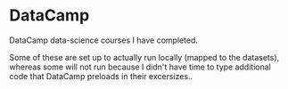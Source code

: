 # DataCamp
DataCamp data-science courses I have completed.

Some of these are set up to actually run locally (mapped to the datasets), whereas some will not run because I didn't have time to type additional code that DataCamp preloads in their excersizes..
